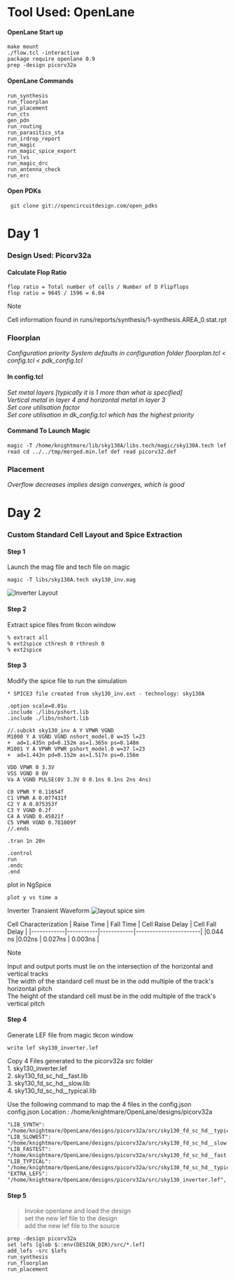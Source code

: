 # Tool Used: OpenLane
#### OpenLane Start up
```
make mount
./flow.tcl -interactive
package require openlane 0.9
prep -design picorv32a
```
#### OpenLane Commands
```
run_synthesis
run_floorplan
run_placement
run_cts
gen_pdn
run_routing
run_parasitics_sta
run_irdrop_report
run_magic
run_magic_spice_export
run_lvs
run_magic_drc
run_antenna_check
run_erc
```

#### Open PDKs
```
 git clone git://opencircuitdesign.com/open_pdks
```


# Day 1
### Design Used: Picorv32a
#### Calculate Flop Ratio
```
flop ratio = Total number of cells / Number of D Flipflops
flop ratio = 9645 / 1596 = 6.04
```
> [!NOTE]
> Cell information found in runs/reports/synthesis/1-synthesis.AREA_0.stat.rpt </br>

### Floorplan

*Configuration priority System defaults in configuration folder floorplan.tcl < config.tcl < pdk_config.tcl* </br>
#### In config.tcl
*Set metal layers [typically it is 1 more than what is specified]*</br>
*Vertical metal in layer 4 and horizontal metal in layer 3* <br>
*Set core utilisation factor* </br>
*Set core utilisation in dk_config.tcl which has the highest priority*


#### Command To Launch Magic
```
magic -T /home/knightmare/lib/sky130A/libs.tech/magic/sky130A.tech lef read cd ../../tmp/merged.min.lef def read picorv32.def 
```

### Placement
*Overflow decreases implies design converges, which is good* </br>

# Day 2
### Custom Standard Cell Layout and Spice Extraction

#### Step 1
Launch the mag file and tech file on magic
```
magic -T libs/sky130A.tech sky130_inv.mag 
```
![Inverter Layout](https://github.com/Knightmare-0/Vishnu-VSD-HDP/assets/112769624/691e3a07-46a1-41c9-9c83-d1502286d6e6)

#### Step 2
Extract spice files from tkcon window
```
% extract all
% ext2spice cthresh 0 rthresh 0
% ext2spice
```
#### Step 3
Modify the spice file to run the simulation
```
* SPICE3 file created from sky130_inv.ext - technology: sky130A

.option scale=0.01u
.include ./libs/pshort.lib
.include ./libs/nshort.lib

//.subckt sky130_inv A Y VPWR VGND
M1000 Y A VGND VGND nshort_model.0 w=35 l=23
+  ad=1.435n pd=0.152m as=1.365n ps=0.148m
M1001 Y A VPWR VPWR pshort_model.0 w=37 l=23
+  ad=1.443n pd=0.152m as=1.517n ps=0.156m

VDD VPWR 0 3.3V
VSS VGND 0 0V
Va A VGND PULSE(0V 3.3V 0 0.1ns 0.1ns 2ns 4ns)

C0 VPWR Y 0.11654f
C1 VPWR A 0.077431f
C2 Y A 0.075353f
C3 Y VGND 0.2f
C4 A VGND 0.45021f
C5 VPWR VGND 0.781009f
//.ends

.tran 1n 20n

.control
run
.endc
.end
```
plot in NgSpice 
```
plot y vs time a
```

Inverter Transient Waveform
![layout spice sim](https://github.com/Knightmare-0/Vishnu-VSD-HDP/assets/112769624/e7b39bc8-e181-43d9-b250-10b365e552f6)

Cell Characterization
| Raise Time | Fall Time | Cell Raise Delay | Cell Fall Delay | 
|------------|-----------|------------|-----------------------|
|0.044 ns    |0.02ns     |   0.027ns  |  0.003ns              |

> [!NOTE]
> Input and output ports must lie on the intersection of the horizontal and vertical tracks </br>
> The width of the standard cell must be in the odd multiple of the track's horizontal pitch </br>
> The height of the standard cell must be in the odd multiple of the track's vertical pitch </br>
#### Step 4
Generate LEF file from magic tkcon window
```
write lef sky130_inverter.lef
```
<p>
Copy 4 Files generated to the picorv32a src folder  </br>
1. sky130_inverter.lef </br>
2. sky130_fd_sc_hd__fast.lib</br>
3. sky130_fd_sc_hd__slow.lib</br>
4. sky130_fd_sc_hd__typical.lib</br>
</p>
<p>
  Use the following command to map the 4 files in the config.json </br>
  config.json Location :  /home/knightmare/OpenLane/designs/picorv32a</br>
</p>

```
"LIB_SYNTH": "/home/knightmare/OpenLane/designs/picorv32a/src/sky130_fd_sc_hd__typical.lib",
"LIB_SLOWEST": "/home/knightmare/OpenLane/designs/picorv32a/src/sky130_fd_sc_hd__slow.lib",
"LIB_FASTEST": "/home/knightmare/OpenLane/designs/picorv32a/src/sky130_fd_sc_hd__fast.lib",
"LIB_TYPICAL": "/home/knightmare/OpenLane/designs/picorv32a/src/sky130_fd_sc_hd__typical.lib",
"EXTRA_LEFS": "/home/knightmare/OpenLane/designs/picorv32a/src/sky130_inverter.lef",
```

#### Step 5
> Invoke openlane and load the design </br>
> set the new lef file to the design </br>
> add the new lef file to the source </br>

```
prep -design picorv32a
set lefs [glob $::env(DESIGN_DIR)/src/*.lef]
add_lefs -src $lefs
run_synthesis
run_floorplan
run_placement
```








